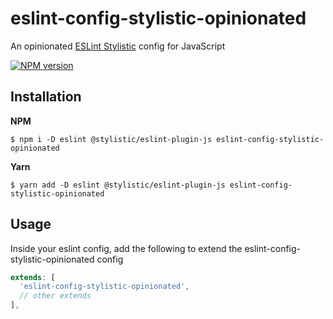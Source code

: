 # eslint-config-stylistic-opinionated
An opinionated [ESLint Stylistic](https://eslint.style/) config for JavaScript

[![NPM version](http://img.shields.io/npm/v/eslint-config-stylistic-opinionated.svg)](https://www.npmjs.org/package/eslint-config-stylistic-opinionated)

## Installation

**NPM**

```console
$ npm i -D eslint @stylistic/eslint-plugin-js eslint-config-stylistic-opinionated
```

**Yarn**

```console
$ yarn add -D eslint @stylistic/eslint-plugin-js eslint-config-stylistic-opinionated
```

## Usage
Inside your eslint config, add the following to extend the eslint-config-stylistic-opinionated config

```js
extends: [
  'eslint-config-stylistic-opinionated',
  // other extends  
],
```
